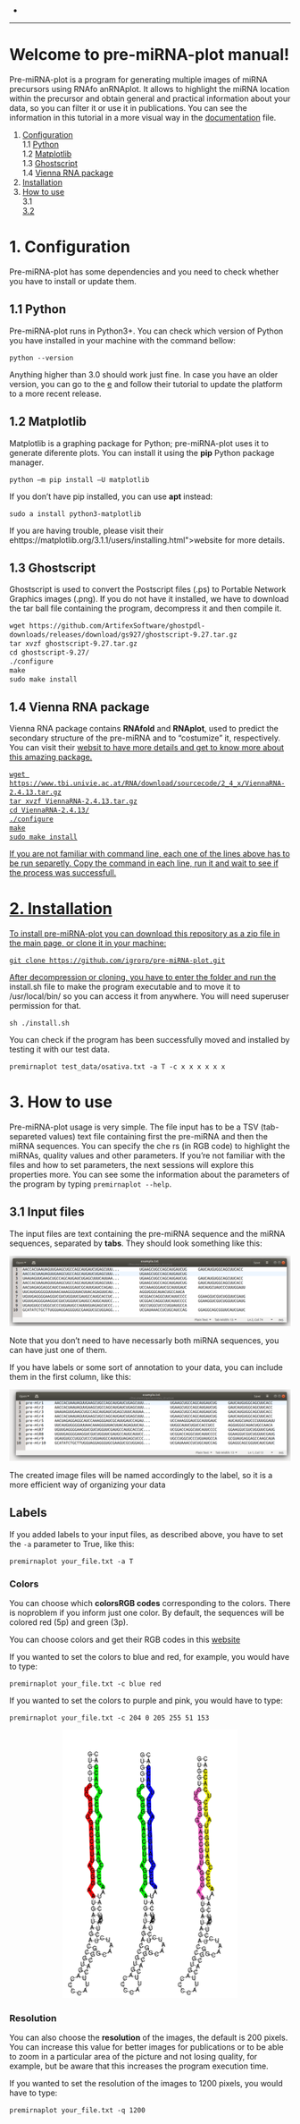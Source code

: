 -
<hr>
<h1 id="welcome-to-pre-mirna-plot-manual">Welcome to pre-miRNA-plot manual!</h1>
Pre-miRNA-plot is a program for generating multiple images of miRNA precursors using RNAfo anRNAplot. It allows to highlight the miRNA location within the precursor and obtain general and practical information about your data, so you can filter it or use it in publications. You can see the information in this tutorial in a more visual way in the <a href="https://github.com/igrorp/pre-miRNA-plot/blob/master.pdf">documentation</a> file.</p>

<ol>
<li><a href="Configuration">Configuration</a><br>
1.1 <a href="#11-python">Python</a><br>
1.2 <a href="Matplotlib">Matplotlib</a><br>
1.3 <a href="Ghostscript">Ghostscript</a><br>
1.4 <a href="#14-vienna-rna-package">Vienna RNA package</a></li>
<li><a href="Installation">Installation</a></li>
<li><a href="#3-how-to-use">How to use</a><br>
3.1 <a href="input-iles"files</a><br>
3.2 <a hrexploring-he-arametersExploringtheparameters</a></li>
</ol>

<h1 id="configuration">1. Configuration</h1>Pre-miRNA-plot has some dependencies and you need to check whether you have to install or update them.</p>
<h2 id="python">1.1 Python</h2>
<p>Pre-miRNA-plot runs in Python3+. You can check which version of Python you have installed in your machine with the command bellow:</p>
<pre><code>python --version
</code></pre>
<p>Anything higher than 3.0 should work just fine. In  case you have an older version, you can go to the <a href="https://www.python.org/downloads/"> e</a> and follow their tutorial to update the platform to a more recent release.</p>
<h2 id="matplotlib">1.2 Matplotlib</h2>
<p>Matplotlib is a graphing package for Python; pre-miRNA-plot uses it to generate diferente plots. You can install it using the <strong>pip</strong> Python package manager.</p>
<pre><code>python –m pip install –U matplotlib
</code></pre>
<p>If you don’t have pip installed, you can use <strong>apt</strong> instead:</p>
<pre><code>sudo a install python3-matplotlib
</code></pre>
<p>If you are having trouble, please visit their ehttps://matplotlib.org/3.1.1/users/installing.html">website</a> for more details.</p>
<h2 id="ghostscript">1.3 Ghostscript</h2>
<p>Ghostscript is used to convert the Postscript files (.ps) to Portable Network Graphics images (.png). If you do not have it installed, we have to download the tar ball file containing the program, decompress it and then compile it.</p>
<pre><code>wget https://github.com/ArtifexSoftware/ghostpdl-downloads/releases/download/gs927/ghostscript-9.27.tar.gz
tar xvzf ghostscript-9.27.tar.gz
cd ghostscript-9.27/
./configure
make
sudo make install
</code></pre>
<h2 id="vienna-rna-package">1.4 Vienna RNA package</h2>
<p>Vienna RNA package contains <strong>RNAfold</strong> and <strong>RNAplot</strong>, used to predict the secondary structure of the pre-miRNA and to “costumize” it, respectively. You can visit their <a href="https://www.tbi.univie.ac.at/RNA/documentation.html">websit to have more details and get to know more about this amazing package.</p>
<pre><code>wget https://www.tbi.univie.ac.at/RNA/download/sourcecode/2_4_x/ViennaRNA-2.4.13.tar.gz
tar xvzf ViennaRNA-2.4.13.tar.gz
cd ViennaRNA-2.4.13/
./configure
make
sudo make install
</code></pre>
<blockquote>
</blockquote><p>If you are not familiar with command line, each one of the lines above has to be run separetly. Copy the command in each line, run it and wait to see if the process was successfull.</p>
</blockquote>
<h1 id="installation">2. Installation</h1>
<p>To install pre-miRNA-plot you can download this repository as a zip file in the main page, or clone it in your machine:</p>
<pre><code>git clone https://github.com/igrorp/pre-miRNA-plot.git
</code></pre>
<p>After decompression or cloning, you have to enter the folder and run the <a hinstall.sh">install.sh file to make the program executable and to move it to /usr/local/bin/ so you can access it from anywhere. You will need superuser permission for that.</p>
<pre><code>sh ./install.sh
</code></pre>
<p>You can check if the program has been successfully moved and installed by testing it with our test data.</p>
<pre><code>premirnaplot test_data/osativa.txt -a T -c x x x x x x
</code></pre>
<h1 id="how-to-use">3. How to use</h1>
<p>Pre-miRNA-plot usage is very simple. The file input has to be a TSV (tab-separeted values) text file containing first the pre-miRNA and then the miRNA sequences. You can specify the che rs (in RGB code) to highlight the miRNAs, quality values and other parameters. If you’re not familiar with the files and how to set parameters, the next sessions will explore this properties more. You can see some the information about the parameters of the program by typing <code>premirnaplot --help</code>.</p>
<h2 id="input-files">3.1 Input files</h2>
<p>The input files are text containing the pre-miRNA sequence and the miRNA sequences, separated by <strong>tabs</strong>. They should look something like this:</p>
<p><img src="https://github.com/igrorp/pre-miRNA-plot/blob/master/ex1.png" alt="Example 1"></p>
<blockquote>
</blockquote><p>Note that you don’t need to have necessarly both miRNA sequences, you can have just one of them.</p>
</blockquote>
<p>If you have labels or some sort of annotation to your data, you can include them in the first column, like this:</p>
<p><img src="https://github.com/igrorp/pre-miRNA-plot/blob/master/ex2.png" alt="Example 2"></p>
<blockquote>
</blockquote><p>The created image files will be named accordingly to the label, so it is a more efficient way of organizing your data</p>
</blockquote>
<h2 id="exploring-the-parametloring the pramters</h2>
<h3 id="labels">Labels</h3>
<p>If you added labels to your input files, as described above, you have to set the <code>-a</code> parameter to True, like this:</p>
<pre><code>premirnaplot your_file.txt -a T
</code></pre>
<h3 id="colors">Colors</h3>
<p>You can choose which <strong>colors</str n chors will be used to highlight the 5p and3p miRNAs, respectively. You can use predefined colors’ names (green, black, red, blue, white) r 
specify the <strong>RGB codes</strong> corresponding to the colors. There is noproblem if you inform just one color. By default, the sequences will be colored red (5p) and green (3p).</p>
<blockquote>
</blockquote><p>You can choose colors and get their RGB codes in this <a href="https://www.w3schools.com/colors/colors_picker.asp">website</a></p>

<p>If you wanted to set the colors to blue and red, for example, you would have to type:</p>
<pre><code>premirnaplot your_file.txt -c blue red
</code></pre>
<p>If you wanted to set the colors to purple and pink, you would have to type:</p>
<pre><code>premirnaplot your_file.txt -c 204 0 205 255 51 153
</code></pre>
<p align="center">
<img src="https://github.com/igrorp/pre-miRNA-plot/blob/master/colors.png" width="314" height="480">
</p>
<h3 id="resolution">Resolution</h3>
<p>You can also choose the <strong>resolution</strong> of the images, the default is 200 pixels. You can increase this value for better images for publications or to be able to zoom in a particular area of the picture and not losing quality, for example, but be aware that this increases the program execution time.</p>
<p>If you wanted to set the resolution of the images to 1200 pixels, you would have to type:</p>
<pre><code>premirnaplot your_file.txt -q 1200
</code></pre>


<!--stackedit_data:
eyJoaXN0b3J5IjpbLTIwMjQ0MDYyNzIsMTA2NTU5OTI3MCw4Nz
I5NDQzNCwxMDc0OTMwNzUwXX0=
-->